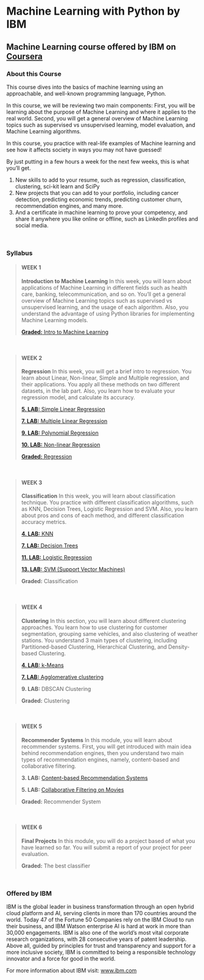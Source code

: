 # Machine Learning with Python by IBM
## Machine Learning course offered by IBM on [Coursera](https://www.coursera.org/learn/machine-learning-with-python?specialization=ibm-data-science)

### About this Course

This course dives into the basics of machine learning using an approachable, and well-known programming language, Python.

In this course, we will be reviewing two main components:
First, you will be learning about the purpose of Machine Learning and where it applies to the real world.
Second, you will get a general overview of Machine Learning topics such as supervised vs unsupervised learning,  model evaluation, and Machine Learning algorithms.

In this course, you practice with real-life examples of Machine learning and see how it affects society in ways you may not have guessed!

By just putting in a few hours a week for the next few weeks, this is what you’ll get.
  1) New skills to add to your resume, such as regression, classification, clustering, sci-kit learn and SciPy
  2) New projects that you can add to your portfolio, including cancer detection, predicting economic trends, predicting customer churn, recommendation engines, and many more.
  3) And a certificate in machine learning to prove your competency, and share it anywhere you like online or offline, such as LinkedIn profiles and social media.

<br />

### Syllabus

> #### WEEK 1
> __Introduction to Machine Learning__
> In this week, you will learn about applications of Machine Learning in different fields such as health care, banking, telecommunication, and so on. You’ll get a general overview of Machine Learning topics such as supervised vs unsupervised learning, and the usage of each algorithm. Also, you understand the advantage of using Python libraries for implementing Machine Learning models.
>
> [**Graded:** Intro to Machine Learning](https://github.com/GeovanaSLima/Machine_Learning_with_Python_IBM/blob/main/Week%201%20-%20Quiz.pdf)
>

<br />

> #### WEEK 2
> __Regression__
> In this week, you will get a brief intro to regression. You learn about Linear, Non-linear, Simple and Multiple regression, and their applications. You apply all these methods on two different datasets, in the lab part. Also, you learn how to evaluate your regression model, and calculate its accuracy.
>
> [**5. LAB:** Simple Linear Regression](https://github.com/GeovanaSLima/Machine_Learning_with_Python_IBM/blob/main/Week%202%20LABs/Week_2__LAB_1.ipynb)
>
> [**7. LAB:** Multiple Linear Regression](https://github.com/GeovanaSLima/Machine_Learning_with_Python_IBM/blob/main/Week%202%20LABs/Week_2__LAB_2.ipynb)
> 
> [**9. LAB:** Polynomial Regression](https://github.com/GeovanaSLima/Machine_Learning_with_Python_IBM/blob/main/Week%202%20LABs/Week_2__LAB_3.ipynb)
> 
> [**10. LAB:** Non-linear Regression](https://github.com/GeovanaSLima/Machine_Learning_with_Python_IBM/blob/main/Week%202%20LABs/Week_2__LAB_4.ipynb)
> 
> [**Graded:** Regression](https://github.com/GeovanaSLima/Machine_Learning_with_Python_IBM/blob/main/Week%202%20-%20Quiz.pdf)

<br />

> #### WEEK 3
> __Classification__
> In this week, you will learn about classification technique. You practice with different classification algorithms, such as KNN, Decision Trees, Logistic Regression and SVM. Also, you learn about pros and cons of each method, and different classification accuracy metrics.
>
> [**4. LAB:** KNN](https://github.com/GeovanaSLima/Machine_Learning_with_Python_IBM/blob/main/Week%203%20LABs/Week_3__LAB_1.ipynb)
> 
> [**7. LAB:** Decision Trees](https://github.com/GeovanaSLima/Machine_Learning_with_Python_IBM/blob/main/Week%203%20LABs/Week_3__LAB_2.ipynb)
> 
> [**11. LAB:** Logistic Regression](https://github.com/GeovanaSLima/Machine_Learning_with_Python_IBM/blob/main/Week%203%20LABs/Week_3__LAB_3.ipynb)
> 
> [**13. LAB:** SVM (Support Vector Machines)](https://github.com/GeovanaSLima/Machine_Learning_with_Python_IBM/blob/main/Week%203%20LABs/Week_3__LAB_4.ipynb)
> 
> **Graded:** Classification
>

<br />

> #### WEEK 4
> __Clustering__
> In this section, you will learn about different clustering approaches. You learn how to use clustering for customer segmentation, grouping same vehicles, and also clustering of weather stations. You understand 3 main types of clustering, including Partitioned-based Clustering, Hierarchical Clustering, and Density-based Clustering.
>
> [**4. LAB:** k-Means](https://github.com/GeovanaSLima/Machine_Learning_with_Python_IBM/blob/main/Week%204%20LABs/Week_4__LAB_1.ipynb)
> 
> [**7. LAB:** Agglomerative clustering](https://github.com/GeovanaSLima/Machine_Learning_with_Python_IBM/blob/main/Week%204%20LABs/Week_4__LAB_2.ipynb)
> 
> **9. LAB:** DBSCAN Clustering
> 
> **Graded:** Clustering
>

<br />

> #### WEEK 5
> __Recommender Systems__
> In this module, you will learn about recommender systems. First, you will get introduced with main idea behind recommendation engines, then you understand two main types of recommendation engines, namely, content-based and collaborative filtering.
>
> **3. LAB:** [Content-based Recommendation Systems](https://github.com/GeovanaSLima/Machine_Learning_with_Python_IBM/blob/main/Week%205%20LABs/Week_5__LAB_1.ipynb)
> 
> **5. LAB:** [Collaborative Filtering on Movies](https://github.com/GeovanaSLima/Machine_Learning_with_Python_IBM/blob/main/Week%205%20LABs/Week_5__LAB_2.ipynb)
> 
> **Graded:** Recommender System

<br />

> #### WEEK 6
> __Final Projects__
> In this module, you will do a project based of what you have learned so far. You will submit a report of your project for peer evaluation.
>
> **Graded:** The best classifier
>

<br />

### Offered by IBM

IBM is the global leader in business transformation through an open hybrid cloud platform and AI, serving clients in more than 170 countries around the world. Today 47 of the Fortune 50 Companies rely on the IBM Cloud to run their business, and IBM Watson enterprise AI is hard at work in more than 30,000 engagements. IBM is also one of the world’s most vital corporate research organizations, with 28 consecutive years of patent leadership. Above all, guided by principles for trust and transparency and support for a more inclusive society, IBM is committed to being a responsible technology innovator and a force for good in the world.

For more information about IBM visit: www.ibm.com
